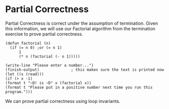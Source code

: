 # Partial Correctness 

Partial Correctness is correct under the assumption of termination. Given this information, we will use our Factorial algorithm from the termination exercise to prove partial correctness. 
```
(defun factorial (n)
  (if (= n 0) ;or (= n 1)
      1                           
      (* n (factorial (- n 1))))) 

(write-line "Please enter a number...")
(finish-output)              ; this makes sure the text is printed now
(let ((x (read)))
(if (> x -1)
(format t "~D! is ~D" x (factorial x))
(format t "Please put in a positive number next time you run this program.")))
 ```

We can prove partial correctness using loop invariants. 
